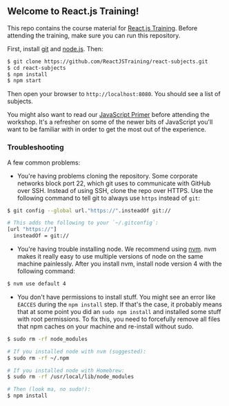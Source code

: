 ## Welcome to React.js Training!

This repo contains the course material for [React.js Training](https://reactjs-training.com/). Before attending the training, make sure you can run this repository.

First, install [git](http://git-scm.com/downloads) and [node.js](https://nodejs.org/). Then:

```sh
$ git clone https://github.com/ReactJSTraining/react-subjects.git
$ cd react-subjects
$ npm install
$ npm start
```

Then open your browser to `http://localhost:8080`. You should see a list of subjects.

You might also want to read our [JavaScript Primer](https://github.com/ReactJSTraining/react-subjects/blob/master/JavaScriptPrimer.md) before attending the workshop. It's a refresher on some of the newer bits of JavaScript you'll want to be familiar with in order to get the most out of the experience.

### Troubleshooting

A few common problems:

- You're having problems cloning the repository. Some corporate networks block port 22, which git uses to communicate with GitHub over SSH. Instead of using SSH, clone the repo over HTTPS. Use the following command to tell git to always use `https` instead of `git`:

```sh
$ git config --global url."https://".insteadOf git://

# This adds the following to your `~/.gitconfig`:
[url "https://"]
  insteadOf = git://
```

- You're having trouble installing node. We recommend using [nvm](https://github.com/creationix/nvm). nvm makes it really easy to use multiple versions of node on the same machine painlessly. After you install nvm, install node version 4 with the following command:

```sh
$ nvm use default 4
```

- You don't have permissions to install stuff. You might see an error like `EACCES` during the `npm install` step. If that's the case, it probably means that at some point you did an `sudo npm install` and installed some stuff with root permissions. To fix this, you need to forcefully remove all files that npm caches on your machine and re-install without sudo.

```sh
$ sudo rm -rf node_modules

# If you installed node with nvm (suggested):
$ sudo rm -rf ~/.npm 

# If you installed node with Homebrew:
$ sudo rm -rf /usr/local/lib/node_modules

# Then (look ma, no sudo!):
$ npm install
```
